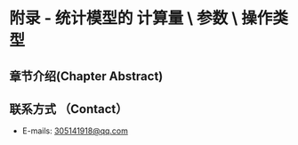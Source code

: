 # 附录 - 统计模型的 计算量 \ 参数 \ 操作类型  
  
## 章节介绍(Chapter Abstract)  

## 联系方式 （Contact）  
* E-mails: 305141918@qq.com  
